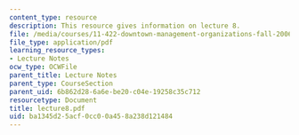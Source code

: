```yaml
---
content_type: resource
description: This resource gives information on lecture 8.
file: /media/courses/11-422-downtown-management-organizations-fall-2006/ba1345d25acf0cc00a458a238d121484_lecture8.pdf
file_type: application/pdf
learning_resource_types:
- Lecture Notes
ocw_type: OCWFile
parent_title: Lecture Notes
parent_type: CourseSection
parent_uid: 6b862d28-6a6e-be20-c04e-19258c35c712
resourcetype: Document
title: lecture8.pdf
uid: ba1345d2-5acf-0cc0-0a45-8a238d121484
---
```

